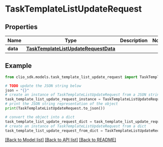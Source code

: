 # TaskTemplateListUpdateRequest


## Properties

Name | Type | Description | Notes
------------ | ------------- | ------------- | -------------
**data** | [**TaskTemplateListUpdateRequestData**](TaskTemplateListUpdateRequestData.md) |  | 

## Example

```python
from clio_sdk.models.task_template_list_update_request import TaskTemplateListUpdateRequest

# TODO update the JSON string below
json = "{}"
# create an instance of TaskTemplateListUpdateRequest from a JSON string
task_template_list_update_request_instance = TaskTemplateListUpdateRequest.from_json(json)
# print the JSON string representation of the object
print(TaskTemplateListUpdateRequest.to_json())

# convert the object into a dict
task_template_list_update_request_dict = task_template_list_update_request_instance.to_dict()
# create an instance of TaskTemplateListUpdateRequest from a dict
task_template_list_update_request_from_dict = TaskTemplateListUpdateRequest.from_dict(task_template_list_update_request_dict)
```
[[Back to Model list]](../README.md#documentation-for-models) [[Back to API list]](../README.md#documentation-for-api-endpoints) [[Back to README]](../README.md)


